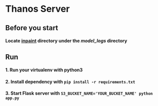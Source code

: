 # Thanos Server

## Before you start
#### Locate [inpaint](https://drive.google.com/open?id=1bgNv9wtk_ExRgJBhWv1RtaAqqCP1ypGS) directory under the *model_logs* directory


## Run

#### 1. Run your virtualenv with python3

#### 2. Install dependency with `pip install -r requirements.txt`

#### 3. Start Flask server with `S3_BUCKET_NAME='YOUR_BUCKET_NAME' python app.py`
